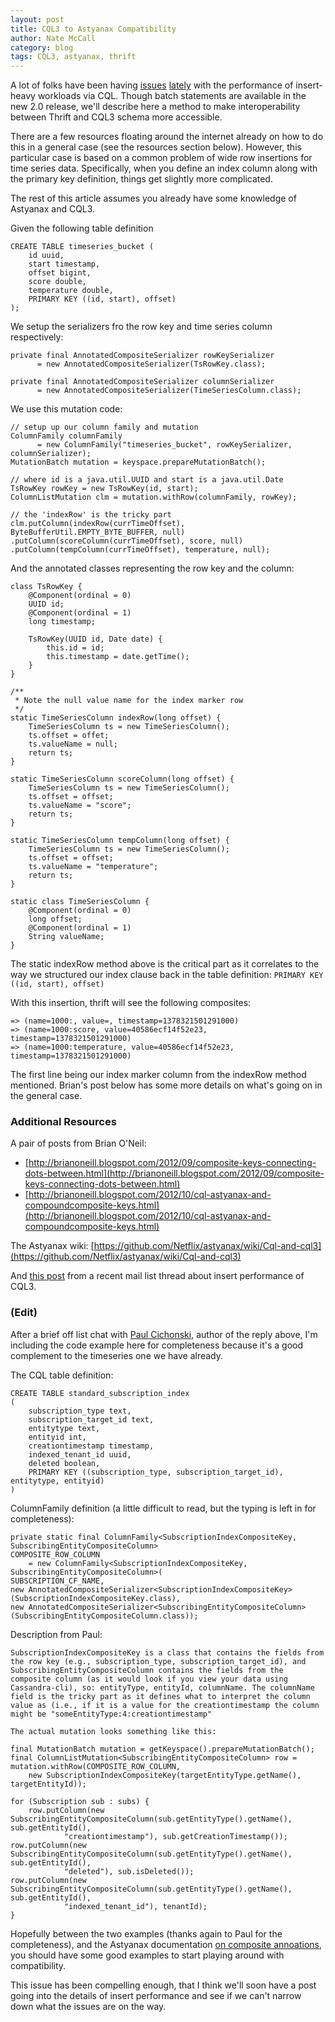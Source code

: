 ```yaml
---
layout: post
title: CQL3 to Astyanax Compatibility
author: Nate McCall
category: blog
tags: CQL3, astyanax, thrift
---
```


A lot of folks have been having [issues](http://mail-archives.apache.org/mod_mbox/cassandra-user/201308.mbox/%3CCAAtvD4Un26yBd8rAMqctjRN4YKtCuxEekhq8WOqj7XVMcjEU3Q%40mail.gmail.com%3E) [lately](http://mail-archives.apache.org/mod_mbox/cassandra-user/201309.mbox/%3C541C7781A689464891C05251C07E8CCF3D9D10AA9C@farseer.lithium.local%3E) with the performance of insert-heavy workloads via CQL. Though batch statements are available in the new 2.0 release, we'll describe here a method to make interoperability between Thrift and CQL3 schema more accessible. 

There are a few resources floating around the internet already on how to do this in a general case (see the resources section below). However, this particular case is based on a common problem of wide row insertions for time series data. Specifically, when you define an index column along with the primary key definition, things get slightly more complicated. 

The rest of this article assumes you already have some knowledge of Astyanax and CQL3. 

Given the following table definition 

	CREATE TABLE timeseries_bucket (
  		id uuid,
  		start timestamp,
  		offset bigint,
  		score double,
  		temperature double,
  		PRIMARY KEY ((id, start), offset)
	);

We setup the serializers fro the row key and time series column respectively:

	private final AnnotatedCompositeSerializer rowKeySerializer
          = new AnnotatedCompositeSerializer(TsRowKey.class);

    private final AnnotatedCompositeSerializer columnSerializer 
    	  = new AnnotatedCompositeSerializer(TimeSeriesColumn.class);
	
We use this mutation code:

	// setup up our column family and mutation
	ColumnFamily columnFamily 
	      = new ColumnFamily("timeseries_bucket", rowKeySerializer, columnSerializer);
	MutationBatch mutation = keyspace.prepareMutationBatch();

	// where id is a java.util.UUID and start is a java.util.Date
	TsRowKey rowKey = new TsRowKey(id, start);
	ColumnListMutation clm = mutation.withRow(columnFamily, rowKey);

	// the 'indexRow' is the tricky part
	clm.putColumn(indexRow(currTimeOffset), ByteBufferUtil.EMPTY_BYTE_BUFFER, null)
	.putColumn(scoreColumn(currTimeOffset), score, null)
	.putColumn(tempColumn(currTimeOffset), temperature, null);
                                    
And the annotated classes representing the row key and the column:                  

    class TsRowKey {
        @Component(ordinal = 0)
        UUID id;
        @Component(ordinal = 1)
        long timestamp;

        TsRowKey(UUID id, Date date) {
            this.id = id;
            this.timestamp = date.getTime();
        }
    }

	/**
	 * Note the null value name for the index marker row
	 */
    static TimeSeriesColumn indexRow(long offset) {
        TimeSeriesColumn ts = new TimeSeriesColumn();
        ts.offset = offet;
        ts.valueName = null;  
        return ts;
    }

    static TimeSeriesColumn scoreColumn(long offset) {
        TimeSeriesColumn ts = new TimeSeriesColumn();
        ts.offset = offset;
        ts.valueName = "score";
        return ts;
    }
    
    static TimeSeriesColumn tempColumn(long offset) {
        TimeSeriesColumn ts = new TimeSeriesColumn();
        ts.offset = offset;
        ts.valueName = "temperature";
        return ts;
    }

    static class TimeSeriesColumn {
        @Component(ordinal = 0)
        long offset;
        @Component(ordinal = 1)
        String valueName;   
    }
    
The static indexRow method above is the critical part as it correlates to the way we structured our index clause back in the table definition: `PRIMARY KEY ((id, start), offset)`

With this insertion, thrift will see the following composites:

	=> (name=1000:, value=, timestamp=1378321501291000)
	=> (name=1000:score, value=40586ecf14f52e23, timestamp=1378321501291000)
	=> (name=1000:temperature, value=40586ecf14f52e23, timestamp=1378321501291000)

The first line being our index marker column from the indexRow method mentioned. Brian's post below has some more details on what's going on in the general case. 
    
### Additional Resources
A pair of posts from Brian O'Neil:

- [http://brianoneill.blogspot.com/2012/09/composite-keys-connecting-dots-between.html](http://brianoneill.blogspot.com/2012/09/composite-keys-connecting-dots-between.html)
- [http://brianoneill.blogspot.com/2012/10/cql-astyanax-and-compoundcomposite-keys.html](http://brianoneill.blogspot.com/2012/10/cql-astyanax-and-compoundcomposite-keys.html)

The Astyanax wiki:
[https://github.com/Netflix/astyanax/wiki/Cql-and-cql3](https://github.com/Netflix/astyanax/wiki/Cql-and-cql3)


And [this post](http://mail-archives.apache.org/mod_mbox/cassandra-user/201309.mbox/%3C541C7781A689464891C05251C07E8CCF3D9D29D57B%40farseer.lithium.local%3E) from a recent mail list thread about insert performance of CQL3.

### (Edit)
After a brief off list chat with [Paul Cichonski](https://github.com/paulcichonski), author of the reply above, I'm including the code example here for completeness because it's a good complement to the timeseries one we have already.

The CQL table definition:

	CREATE TABLE standard_subscription_index
	(
 		subscription_type text,
		subscription_target_id text,
		entitytype text,
		entityid int,
		creationtimestamp timestamp,
		indexed_tenant_id uuid,
		deleted boolean,
    	PRIMARY KEY ((subscription_type, subscription_target_id), entitytype, entityid)
	)

ColumnFamily definition (a little difficult to read, but the typing is left in for completeness):

	private static final ColumnFamily<SubscriptionIndexCompositeKey, SubscribingEntityCompositeColumn>
	COMPOSITE_ROW_COLUMN 
		= new ColumnFamily<SubscriptionIndexCompositeKey, 	SubscribingEntityCompositeColumn>(
	SUBSCRIPTION_CF_NAME, 
	new AnnotatedCompositeSerializer<SubscriptionIndexCompositeKey>(SubscriptionIndexCompositeKey.class),
	new AnnotatedCompositeSerializer<SubscribingEntityCompositeColumn>(SubscribingEntityCompositeColumn.class));

Description from Paul: 

`SubscriptionIndexCompositeKey is a class that contains the fields from the row key (e.g.,
subscription_type, subscription_target_id), and SubscribingEntityCompositeColumn contains
the fields from the composite column (as it would look if you view your data using Cassandra-cli),
so: entityType, entityId, columnName. The columnName field is the tricky part as it defines
what to interpret the column value as (i.e., if it is a value for the creationtimestamp the
column might be "someEntityType:4:creationtimestamp"`

`The actual mutation looks something like this:`

	final MutationBatch mutation = getKeyspace().prepareMutationBatch();
	final ColumnListMutation<SubscribingEntityCompositeColumn> row = 	mutation.withRow(COMPOSITE_ROW_COLUMN,
		new SubscriptionIndexCompositeKey(targetEntityType.getName(), targetEntityId));

	for (Subscription sub : subs) {
		row.putColumn(new SubscribingEntityCompositeColumn(sub.getEntityType().getName(), sub.getEntityId(),
				"creationtimestamp"), sub.getCreationTimestamp());
	row.putColumn(new SubscribingEntityCompositeColumn(sub.getEntityType().getName(), sub.getEntityId(),
				"deleted"), sub.isDeleted());
	row.putColumn(new SubscribingEntityCompositeColumn(sub.getEntityType().getName(), sub.getEntityId(),
				"indexed_tenant_id"), tenantId);
	}
	
Hopefully between the two examples (thanks again to Paul for the completeness), and the Astyanax documentation [on composite annoations](https://github.com/Netflix/astyanax/wiki/Composite-columns), you should have some good examples to start playing around with compatibility. 

This issue has been compelling enough, that I think we'll soon have a post going into the details of insert performance and see if we can't narrow down what the issues are on the way.


